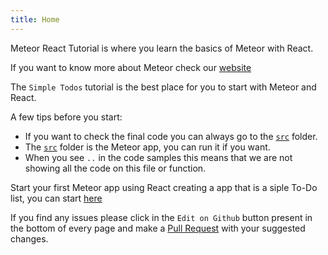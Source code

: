 ```yaml
---
title: Home
---
```


Meteor React Tutorial is where you learn the basics of Meteor with React.

If you want to know more about Meteor check our [website](https://www.meteor.com)

The `Simple Todos` tutorial is the best place for you to start with Meteor and React.

A few tips before you start:
- If you want to check the final code you can always go to the [`src`](https://github.com/meteor/react-tutorial/tree/master/src) folder.
- The [`src`](https://github.com/meteor/react-tutorial/tree/master/src) folder is the Meteor app, you can run it if you want.
- When you see `..` in the code samples this means that we are not showing all the code on this file or function. 

Start your first Meteor app using React creating a app that is a siple To-Do list, you can start [here](/simple-todos/introduction.html)

If you find any issues please click in the `Edit on Github` button present in the bottom of every page and make a [Pull Request](https://github.com/meteor/react-tutorial/pulls) with your suggested changes.
